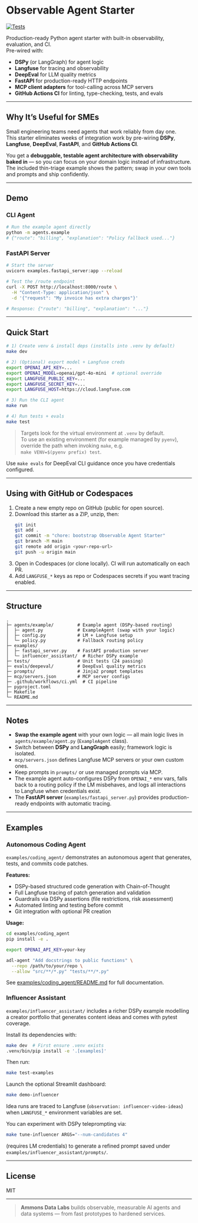 # Observable Agent Starter

[![Tests](https://github.com/ammons-datalabs/observable-agent-starter/actions/workflows/ci.yml/badge.svg?branch=main)](https://github.com/ammons-datalabs/observable-agent-starter/actions/workflows/ci.yml)

Production-ready Python agent starter with built-in observability, evaluation, and CI.  
Pre-wired with:

- **DSPy** (or LangGraph) for agent logic  
- **Langfuse** for tracing and observability  
- **DeepEval** for LLM quality metrics  
- **FastAPI** for production-ready HTTP endpoints  
- **MCP client adapters** for tool-calling across MCP servers  
- **GitHub Actions CI** for linting, type-checking, tests, and evals  

---

## Why It’s Useful for SMEs

Small engineering teams need agents that work reliably from day one.  
This starter eliminates weeks of integration work by pre-wiring **DSPy**, **Langfuse**, **DeepEval**, **FastAPI**, and **GitHub Actions CI**.

You get a **debuggable, testable agent architecture with observability baked in** — so you can focus on your domain logic instead of infrastructure.  
The included thin-triage example shows the pattern; swap in your own tools and prompts and ship confidently.

---

## Demo

### CLI Agent

```bash
# Run the example agent directly
python -m agents.example
# {"route": "billing", "explanation": "Policy fallback used..."}
```

### FastAPI Server

```bash
# Start the server
uvicorn examples.fastapi_server:app --reload

# Test the /route endpoint
curl -X POST http://localhost:8000/route \
  -H "Content-Type: application/json" \
  -d '{"request": "My invoice has extra charges"}'

# Response: {"route": "billing", "explanation": "..."}
```

---

## Quick Start

```bash
# 1) Create venv & install deps (installs into .venv by default)
make dev

# 2) (Optional) export model + Langfuse creds
export OPENAI_API_KEY=...
export OPENAI_MODEL=openai/gpt-4o-mini  # optional override
export LANGFUSE_PUBLIC_KEY=...
export LANGFUSE_SECRET_KEY=...
export LANGFUSE_HOST=https://cloud.langfuse.com

# 3) Run the CLI agent
make run

# 4) Run tests + evals
make test
```

> Targets look for the virtual environment at `.venv` by default.  
> To use an existing environment (for example managed by `pyenv`), override the path when invoking `make`, e.g.  
> `make VENV=$(pyenv prefix) test`.

Use `make evals` for DeepEval CLI guidance once you have credentials configured.

---

## Using with GitHub or Codespaces

1. Create a new empty repo on GitHub (public for open source).
2. Download this starter as a ZIP, unzip, then:
   ```bash
   git init
   git add .
   git commit -m "chore: bootstrap Observable Agent Starter"
   git branch -M main
   git remote add origin <your-repo-url>
   git push -u origin main
   ```
3. Open in Codespaces (or clone locally). CI will run automatically on each PR.
4. Add `LANGFUSE_*` keys as repo or Codespaces secrets if you want tracing enabled.

---

## Structure

```
.
├─ agents/example/         # Example agent (DSPy-based routing)
│  ├─ agent.py             # ExampleAgent (swap with your logic)
│  ├─ config.py            # LM + Langfuse setup
│  └─ policy.py            # Fallback routing policy
├─ examples/
│  ├─ fastapi_server.py    # FastAPI production server
│  └─ influencer_assistant/  # Richer DSPy example
├─ tests/                  # Unit tests (24 passing)
├─ evals/deepeval/         # DeepEval quality metrics
├─ prompts/                # Jinja2 prompt templates
├─ mcp/servers.json        # MCP server configs
├─ .github/workflows/ci.yml  # CI pipeline
├─ pyproject.toml
├─ Makefile
└─ README.md
```

---

## Notes

- **Swap the example agent** with your own logic — all main logic lives in `agents/example/agent.py` (`ExampleAgent` class).  
- Switch between **DSPy** and **LangGraph** easily; framework logic is isolated.  
- `mcp/servers.json` defines Langfuse MCP servers or your own custom ones.  
- Keep prompts in `prompts/` or use managed prompts via MCP.  
- The example agent auto-configures DSPy from `OPENAI_*` env vars, falls back to a routing policy if the LM misbehaves, and logs all interactions to Langfuse when credentials exist.  
- The **FastAPI server** (`examples/fastapi_server.py`) provides production-ready endpoints with automatic tracing.

---

## Examples

### Autonomous Coding Agent

`examples/coding_agent/` demonstrates an autonomous agent that generates, tests, and commits code patches.

**Features:**
- DSPy-based structured code generation with Chain-of-Thought
- Full Langfuse tracing of patch generation and validation
- Guardrails via DSPy assertions (file restrictions, risk assessment)
- Automated linting and testing before commit
- Git integration with optional PR creation

**Usage:**
```bash
cd examples/coding_agent
pip install -e .

export OPENAI_API_KEY=your-key

adl-agent "Add docstrings to public functions" \
  --repo /path/to/your/repo \
  --allow "src/**/*.py" "tests/**/*.py"
```

See [examples/coding_agent/README.md](examples/coding_agent/README.md) for full documentation.

### Influencer Assistant

`examples/influencer_assistant/` includes a richer DSPy example modelling a creator portfolio that generates content ideas and comes with pytest coverage.

Install its dependencies with:
```bash
make dev  # First ensure .venv exists
.venv/bin/pip install -e '.[examples]'
```

Then run:
```bash
make test-examples
```

Launch the optional Streamlit dashboard:
```bash
make demo-influencer
```

Idea runs are traced to Langfuse (`observation: influencer-video-ideas`) when `LANGFUSE_*` environment variables are set.

You can experiment with DSPy teleprompting via:
```bash
make tune-influencer ARGS="--num-candidates 4"
```
(requires LM credentials) to generate a refined prompt saved under
`examples/influencer_assistant/prompts/`.

---

## License

MIT

---

> **Ammons Data Labs** builds observable, measurable AI agents and data systems — from fast prototypes to hardened services.
